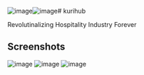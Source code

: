 ![image](https://github.com/user-attachments/assets/d18a4740-0372-41d7-81a3-9a88c7bded4e)![image](https://github.com/user-attachments/assets/88679587-fe21-42bb-b81d-7d574155e57a)# kurihub

Revolutinalizing Hospitality Industry Forever

## Screenshots
![image](https://github.com/user-attachments/assets/f74ece5d-3208-4464-93a6-c9c2efb17219)
![image](https://github.com/user-attachments/assets/817bd701-a4b7-4df5-a65d-a29b795e9aa6)
![image](https://github.com/user-attachments/assets/3d7dad42-4bdc-40cf-92eb-acd750bde881)


